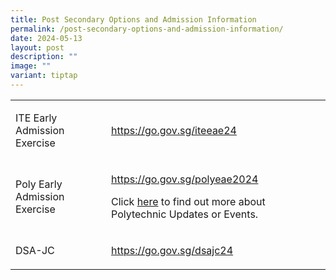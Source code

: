 ```yaml
---
title: Post Secondary Options and Admission Information
permalink: /post-secondary-options-and-admission-information/
date: 2024-05-13
layout: post
description: ""
image: ""
variant: tiptap
---
```

<table style="minWidth: 75px">
<colgroup>
<col>
<col>
<col>
</colgroup>
<tbody>
<tr>
<td rowspan="1" colspan="1">
<p>ITE Early Admission Exercise</p>
</td>
<td rowspan="1" colspan="2">
<p><a href="https://go.gov.sg/iteeae24" rel="noopener noreferrer nofollow" target="_blank">https://go.gov.sg/iteeae24</a>
</p>
</td>
</tr>
<tr>
<td rowspan="1" colspan="1">
<p>Poly Early Admission Exercise</p>
</td>
<td rowspan="1" colspan="2">
<p><a href="https://go.gov.sg/polyeae2024" rel="noopener noreferrer nofollow" target="_blank">https://go.gov.sg/polyeae2024</a>
</p>
<p></p>
<p>Click <a href="https://sites.google.com/moe.edu.sg/ecgbgss/polytechnic-updates-events" rel="noopener noreferrer nofollow" target="_blank">here</a> to
find out more about Polytechnic Updates or Events.</p>
</td>
</tr>
<tr>
<td rowspan="1" colspan="1">
<p>DSA-JC</p>
</td>
<td rowspan="1" colspan="2">
<p><a href="https://go.gov.sg/dsajc24" rel="noopener noreferrer nofollow" target="_blank">https://go.gov.sg/dsajc24</a>
</p>
</td>
</tr>
</tbody>
</table>
<p></p>